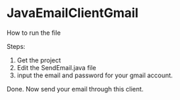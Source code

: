 # JavaEmailClientGmail

How to run the file 

Steps: 
1. Get the project
2. Edit the SendEmail.java file 
3. input the email and password for your gmail account. 

Done. Now send your email through this client. 

